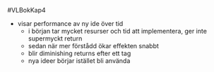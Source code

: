 #VLBokKap4
- visar performance av ny ide över tid
	- i början tar mycket resurser och tid att implementera, ger inte supermyckt return
	- sedan när mer förstådd ökar effekten snabbt
	- blir diminishing returns efter ett tag
	- nya ideer börjar istället bli använda

